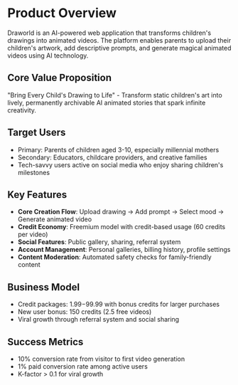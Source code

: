# Product Overview

Draworld is an AI-powered web application that transforms children's drawings into animated videos. The platform enables parents to upload their children's artwork, add descriptive prompts, and generate magical animated videos using AI technology.

## Core Value Proposition
"Bring Every Child's Drawing to Life" - Transform static children's art into lively, permanently archivable AI animated stories that spark infinite creativity.

## Target Users
- Primary: Parents of children aged 3-10, especially millennial mothers
- Secondary: Educators, childcare providers, and creative families
- Tech-savvy users active on social media who enjoy sharing children's milestones

## Key Features
- **Core Creation Flow**: Upload drawing → Add prompt → Select mood → Generate animated video
- **Credit Economy**: Freemium model with credit-based usage (60 credits per video)
- **Social Features**: Public gallery, sharing, referral system
- **Account Management**: Personal galleries, billing history, profile settings
- **Content Moderation**: Automated safety checks for family-friendly content

## Business Model
- Credit packages: $1.99-$99.99 with bonus credits for larger purchases
- New user bonus: 150 credits (2.5 free videos)
- Viral growth through referral system and social sharing

## Success Metrics
- 10% conversion rate from visitor to first video generation
- 1% paid conversion rate among active users
- K-factor > 0.1 for viral growth